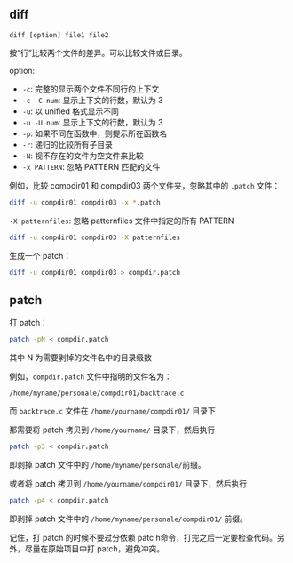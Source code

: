 ## diff

```
diff [option] file1 file2
```

按“行”比较两个文件的差异。可以比较文件或目录。

option:

- `-c`: 完整的显示两个文件不同行的上下文
- `-c -C num`: 显示上下文的行数，默认为 3
- `-u`: 以 unified 格式显示不同
- `-u -U num`:  显示上下文的行数，默认为 3
- `-p`: 如果不同在函数中，则提示所在函数名
- `-r`: 递归的比较所有子目录
- `-N`: 视不存在的文件为空文件来比较
- `-x PATTERN`: 忽略 PATTERN 匹配的文件

例如，比较 compdir01 和 compdir03 两个文件夹，忽略其中的 `.patch` 文件：

```bash
diff -u compdir01 compdir03 -x *.patch
```

`-X patternfiles`: 忽略 patternfiles 文件中指定的所有 PATTERN

```bash
diff -u compdir01 compdir03 -X patternfiles
```

生成一个 patch：

```bash
diff -u compdir01 compdir03 > compdir.patch
```

## patch

打 patch：

```bash
patch -pN < compdir.patch
```

其中 N 为需要剥掉的文件名中的目录级数

例如，`compdir.patch` 文件中指明的文件名为：

```plain
/home/myname/personale/compdir01/backtrace.c
```

而 `backtrace.c` 文件在 `/home/yourname/compdir01/` 目录下

那需要将 patch 拷贝到 `/home/yourname/` 目录下，然后执行

```bash
patch -p3 < compdir.patch
```

即剥掉 patch 文件中的 `/home/myname/personale/`前缀。

或者将 patch 拷贝到 `/home/yourname/compdir01/` 目录下，然后执行

```bash
patch -p4 < compdir.patch
```

即剥掉 patch 文件中的 `/home/myname/personale/compdir01/` 前缀。

记住，打 patch 的时候不要过分依赖 patc h命令，打完之后一定要检查代码。另外，尽量在原始项目中打 patch，避免冲突。
